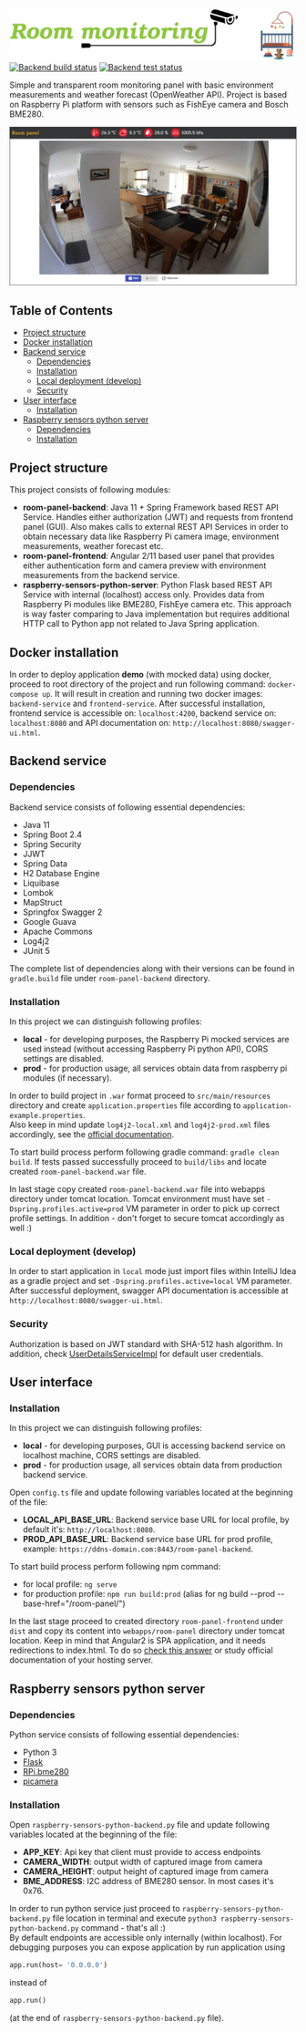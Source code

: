 ![Room monitoring](./_example/logo.png)
[![Backend build status](https://github.com/LukaszBlasiak/smart-home/workflows/backend-build/badge.svg)](https://github.com/LukaszBlasiak/smart-home/actions)
[![Backend test status](https://github.com/LukaszBlasiak/smart-home/workflows/backend-test/badge.svg)](https://github.com/LukaszBlasiak/smart-home/actions)

Simple and transparent room monitoring panel with basic environment measurements and weather forecast (OpenWeather API). 
Project is based on Raspberry Pi platform with sensors such as FishEye camera and Bosch BME280.

![main panel example](./_example/preview.png)


## Table of Contents
- [Project structure](#project-structure)
- [Docker installation](#docker-installation)
- [Backend service](#backend-service)
  - [Dependencies](#dependencies)
  - [Installation](#installation)
  - [Local deployment (develop)](#local-deployment-develop)
  - [Security](#security)
- [User interface](#user-interface)
  - [Installation](#installation)
- [Raspberry sensors python server](#raspberry-sensors-python-server)
  - [Dependencies](#dependencies)
  - [Installation](#installation)

## Project structure

This project consists of following modules:
* **room-panel-backend**: Java 11 + Spring Framework based REST API Service. Handles either authorization (JWT) and requests from 
  frontend panel (GUI). Also makes calls to external REST API Services in order to obtain necessary data like Raspberry 
  Pi camera image, environment measurements, weather forecast etc.
* **room-panel-frontend**:  Angular 2/11 based user panel that provides either authentication form and camera 
  preview with environment measurements from the backend service.
* **raspberry-sensors-python-server**: Python Flask based REST API Service with internal (localhost) access only. Provides data 
 from Raspberry Pi modules like BME280, FishEye camera etc. This approach is way faster comparing to Java implementation 
  but requires additional HTTP call to Python app not related to Java Spring application.

## Docker installation
In order to deploy application <b>demo</b> (with mocked data) using docker, proceed to root directory of the project and run following command: 
`docker-compose up`. It will result in creation and running two docker images: `backend-service` and `frontend-service`. 
After successful installation, frontend service is accessible on: `localhost:4200`, backend service on: `localhost:8080`
and API documentation on: `http://localhost:8080/swagger-ui.html`.

## Backend service
### Dependencies
Backend service consists of following essential dependencies:
* Java 11
* Spring Boot 2.4
* Spring Security
* JJWT
* Spring Data
* H2 Database Engine
* Liquibase
* Lombok
* MapStruct
* Springfox Swagger 2
* Google Guava
* Apache Commons
* Log4j2
* JUnit 5

The complete list of dependencies along with their versions can be found in `gradle.build` file under 
`room-panel-backend` directory.
### Installation
In this project we can distinguish following profiles:
* **local** - for developing purposes, the Raspberry Pi mocked services are used instead (without accessing Raspberry Pi 
  python API), CORS settings are disabled.
* **prod** - for production usage, all services obtain data from raspberry pi modules (if necessary).  

In order to build project in `.war` format proceed to `src/main/resources` directory and create `application.properties` 
file according to `application-example.properties`.  
Also keep in mind update `log4j2-local.xml` and `log4j2-prod.xml` files accordingly, see the 
[official documentation](https://logging.apache.org/log4j/2.x/manual/configuration.html).

To start build process perform following gradle command: `gradle clean build`. If tests passed successfully proceed to
`build/libs` and locate created `room-panel-backend.war` file.

In last stage copy created `room-panel-backend.war` file into webapps directory under tomcat location. Tomcat environment must have set 
`-Dspring.profiles.active=prod` VM parameter in order to pick up correct profile settings. In addition - don't forget to
secure tomcat accordingly as well :)

### Local deployment (develop)
In order to start application in `local` mode just import files within IntelliJ Idea as a gradle project and set
`-Dspring.profiles.active=local` VM parameter. After successful deployment, swagger API documentation is accessible at
`http://localhost:8080/swagger-ui.html`.
### Security
Authorization is based on JWT standard with SHA-512 hash algorithm. In addition, check 
[UserDetailsServiceImpl](room-panel-backend/src/main/java/pl/blasiak/security/service/UserDetailsServiceImpl.java)
for default user credentials.

## User interface
### Installation
In this project we can distinguish following profiles:
* **local** - for developing purposes, GUI is accessing backend service on localhost machine, CORS settings are disabled.
* **prod** - for production usage, all services obtain data from production backend service.

Open `config.ts` file and update following variables located at the beginning of the file:
* **LOCAL_API_BASE_URL**: Backend service base URL for local profile, by default it's: `http://localhost:8080`.
* **PROD_API_BASE_URL**: Backend service base URL for prod profile, example: `https://ddns-domain.com:8443/room-panel-backend`.

To start build process perform following npm command: 
* for local profile: `ng serve`
* for production profile: `npm run build:prod` (alias for ng build --prod --base-href="/room-panel/")

In the last stage proceed to created directory `room-panel-frontend` under `dist` and copy its content into `webapps/room-panel` directory 
under tomcat location. Keep in mind that Angular2 is SPA application, and it needs redirections to index.html. To do so
[check this answer](https://stackoverflow.com/a/39482787) or study official documentation of your hosting server. 

## Raspberry sensors python server
### Dependencies
Python service consists of following essential dependencies:
* Python 3
* [Flask](https://pypi.org/project/Flask/)
* [RPi.bme280](https://pypi.org/project/RPi.bme280/)
* [picamera](https://pypi.org/project/picamera/)
### Installation
Open `raspberry-sensors-python-backend.py` file and update following variables located at the beginning of the file:
* **APP_KEY**: Api key that client must provide to access endpoints 
* **CAMERA_WIDTH**: output width of captured image from camera
* **CAMERA_HEIGHT**: output height of captured image from camera
* **BME_ADDRESS**: I2C address of BME280 sensor. In most cases it's 0x76.

In order to run python service just proceed to `raspberry-sensors-python-backend.py` file location in terminal and execute 
`python3 raspberry-sensors-python-backend.py` command - that's all :)  
By default endpoints are accessible only internally (within localhost). For debugging purposes you can expose 
application by run application using 
```python
app.run(host= '0.0.0.0')
```
instead of 
```python
app.run()
```
 (at the end of `raspberry-sensors-python-backend.py` file).
